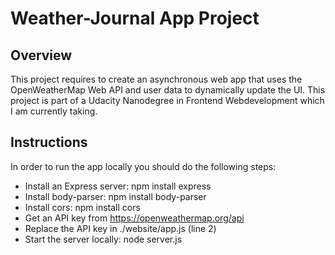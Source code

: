 # Weather-Journal App Project

## Overview
This project requires to create an asynchronous web app that uses the OpenWeatherMap Web API and user data to dynamically update the UI. This project is part of a Udacity Nanodegree in Frontend Webdevelopment which I am currently taking.

## Instructions
In order to run the app locally you should do the following steps:
* Install an Express server: npm install express
* Install body-parser: npm install body-parser
* Install cors: npm install cors
* Get an API key from https://openweathermap.org/api
* Replace the API key in ./website/app.js (line 2)
* Start the server locally: node server.js
